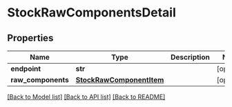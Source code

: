 # StockRawComponentsDetail

## Properties
Name | Type | Description | Notes
------------ | ------------- | ------------- | -------------
**endpoint** | **str** |  | [optional] 
**raw_components** | [**StockRawComponentItem**](StockRawComponentItem.md) |  | [optional] 

[[Back to Model list]](../README.md#documentation-for-models) [[Back to API list]](../README.md#documentation-for-api-endpoints) [[Back to README]](../README.md)


